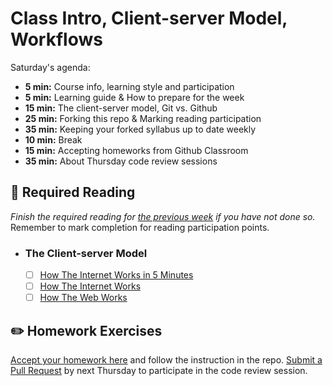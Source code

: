 # Class Intro, Client-server Model, Workflows

Saturday's agenda:

* **5 min:** Course info, learning style and participation
* **5 min:** Learning guide & How to prepare for the week 
* **15 min:** The client-server model, Git vs. Github
* **25 min:** Forking this repo & Marking reading participation
* **35 min:** Keeping your forked syllabus up to date weekly
* **10 min:** Break
* **15 min:** Accepting homeworks from Github Classroom
* **35 min:** About Thursday code review sessions

## :closed_book:  **Required Reading**

*Finish the required reading for [the previous week](../week-zero) if you have not done so.* Remember to mark completion for reading participation points.

* ### The Client-server Model

  - [ ] [How The Internet Works in 5 Minutes](https://youtube.com/watch?v=7_LPdttKXPc)
  - [ ] [How The Internet Works](https://medium.com/@fay_jai/how-the-internet-works-a-simple-explanation-ca8053c71661)
  - [ ] [How The Web Works](http://frontend.turing.io/lessons/module-2/how-the-web-works.html)

## :pencil2:  **Homework Exercises**

[Accept your homework here](https://classroom.github.com/a/hKUKZJtH) and follow the instruction in the repo. [Submit a Pull Request](../week-zero/about.md#homework-pull-request) by next Thursday to participate in the code review session.

